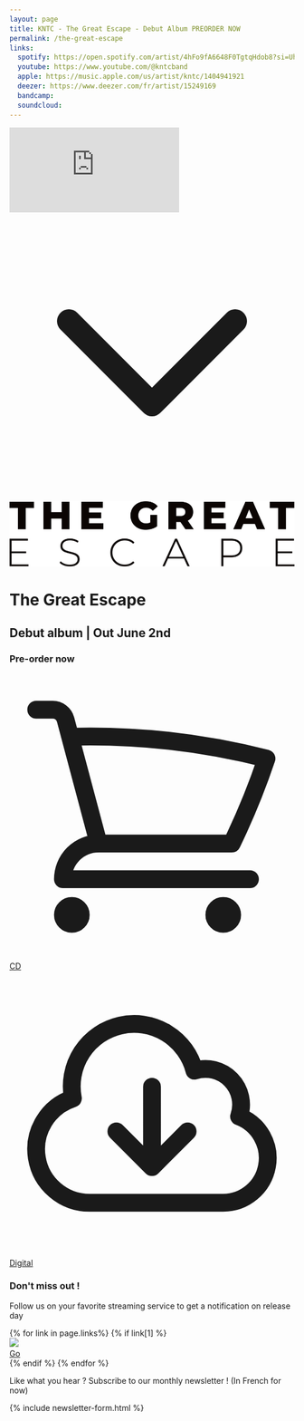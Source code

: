 ```yaml
---
layout: page
title: KNTC - The Great Escape - Debut Album PREORDER NOW
permalink: /the-great-escape
links:
  spotify: https://open.spotify.com/artist/4hFo9fA6648F0TgtqHdob8?si=UhYInrdwRS6t41MwwSOvXQ
  youtube: https://www.youtube.com/@kntcband
  apple: https://music.apple.com/us/artist/kntc/1404941921
  deezer: https://www.deezer.com/fr/artist/15249169
  bandcamp:
  soundcloud:
---
```


<div class="flex flex-col md:flex-row md:mb-12 md:shadow-xl anim--cascad" data-animate="">
  <div class="relative h-app-height bg-cover bg-bottom flex-auto flex flex-col justify-center items-center mb-12 md:mb-0" style="background-image: url(assets/images/the-great-escape/bg.jpg)">
    <div class="h-64 md:w-2/3 md:mx-auto bg-cover bg-center" style="background-image: url(assets/images/hunting/thumbnail.jpg)">
      <iframe class="w-full h-full" src="https://www.youtube.com/embed/Cq-KCNCyRR8" title="YouTube video player" frameborder="0" allow="accelerometer; autoplay; clipboard-write; encrypted-media; gyroscope; picture-in-picture; web-share" allowfullscreen></iframe>
    </div>
    <div class="absolute text-white mx-auto pb-5 w-full flex justify-center bottom-0 z-20 anim-fade-up md:hidden">
      <svg xmlns="http://www.w3.org/2000/svg" class="h-12 animate-bounce" fill="none" viewBox="0 0 24 24" stroke="currentColor">
        <path stroke-linecap="round" stroke-linejoin="round" stroke-width="2" d="M19 9l-7 7-7-7" />
      </svg>
    </div>
  </div>

  <div class="mb-12 md:mb-0 md:max-w-md px-5 sm:px-24 md:px-10 text-left flex flex-col justify-center">
    <div>
      <img src="assets/images/the-great-escape/title-black.png" class="mb-2" title="The Great Escape" alt="The Great Escape">
      <h1 class="sr-only">The Great Escape</h1>
      <h2 class="uppercase text-gray-400 text-sm sm:text-lg flex justify-between mb-12">
        <span>Debut album</span>
        <span>|</span>
        <span class="text-right">Out June 2nd</span>
      </h2>
      <h3 class="uppercase">Pre-order now</h3>
      <div class="flex space-x-4 mb-12">
        <a href="https://store.kntcband.com/article/the-great-escape-cd" target="_blank" rel="noopener nofollow" class="w-full h-10 flex justify-center items-center text-lg font-bold uppercase rounded-sm shadow-sm text-white bg-red transition-colors duration-500 ease-smooth hover:bg-red-light hover:text-white focus:outline-none focus:ring-2 focus:ring-offset-2 focus:ring-red">
          <span class="mr-2">
            <svg xmlns="http://www.w3.org/2000/svg" fill="none" viewBox="0 0 24 24" stroke-width="1.5" stroke="currentColor" class="w-6 h-6">
              <path stroke-linecap="round" stroke-linejoin="round" d="M2.25 3h1.386c.51 0 .955.343 1.087.835l.383 1.437M7.5 14.25a3 3 0 00-3 3h15.75m-12.75-3h11.218c1.121-2.3 2.1-4.684 2.924-7.138a60.114 60.114 0 00-16.536-1.84M7.5 14.25L5.106 5.272M6 20.25a.75.75 0 11-1.5 0 .75.75 0 011.5 0zm12.75 0a.75.75 0 11-1.5 0 .75.75 0 011.5 0z" />
            </svg>
          </span>
          <span>CD</span>
        </a>
        <a href="https://kntcband.bandcamp.com/album/the-great-escape" target="_blank" rel="noopener nofollow" class="w-full h-10 flex justify-center items-center text-lg font-bold uppercase rounded-sm shadow-sm text-white bg-red transition-colors duration-500 ease-smooth hover:bg-red-light hover:text-white focus:outline-none focus:ring-2 focus:ring-offset-2 focus:ring-red">
          <span class="mr-2">
            <svg xmlns="http://www.w3.org/2000/svg" fill="none" viewBox="0 0 24 24" stroke-width="1.5" stroke="currentColor" class="w-6 h-6">
              <path stroke-linecap="round" stroke-linejoin="round" d="M12 9.75v6.75m0 0l-3-3m3 3l3-3m-8.25 6a4.5 4.5 0 01-1.41-8.775 5.25 5.25 0 0110.233-2.33 3 3 0 013.758 3.848A3.752 3.752 0 0118 19.5H6.75z" />
            </svg>
          </span>
          <span>Digital</span>
        </a>
      </div>
      <h3 class="uppercase mb-0">Don't miss out !</h3>
      <p class="text-gray-400 text-justify">Follow us on your favorite streaming service to get a notification on release day</p>
      {% for link in page.links%}
        {% if link[1] %}
          <div class="flex mb-5">
            <div class="flex-auto flex items-center">
              <img src="assets/images/streaming/{{ link[0] }}.png" class="h-8">
            </div>
            <a href="{{ link[1] }}" target="_blank" rel="noopener nofollow" class="h-10 ml-2 inline-flex items-center px-5 sm:px-10 text-lg font-bold uppercase rounded-sm shadow-sm text-white bg-red transition-colors duration-500 ease-smooth hover:bg-red-light hover:text-white focus:outline-none focus:ring-2 focus:ring-offset-2 focus:ring-red">
              Go
            </a>
          </div>
        {% endif %}
      {% endfor %}
    </div>
  </div>
</div>
<div class="mb-5 px-5 sm:px-24 md:px-0 md:max-w-sm md:mx-auto text-left">
  <p class="text-justify mb-2">
    Like what you hear ? Subscribe to our monthly newsletter ! (In French for now)
  </p>

  {% include newsletter-form.html %}
</div>
